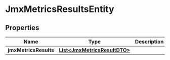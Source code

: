 # JmxMetricsResultsEntity

## Properties
Name | Type | Description | Notes
------------ | ------------- | ------------- | -------------
**jmxMetricsResults** | [**List&lt;JmxMetricsResultDTO&gt;**](JmxMetricsResultDTO.md) |  |  [optional]
